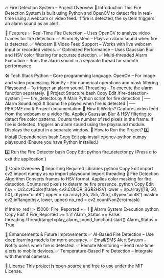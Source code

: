 🔥 Fire Detection System – Project Overview
📖 Introduction
This Fire Detection System is built using Python and OpenCV to detect fire in real-time using a webcam or video feed. If fire is detected, the system triggers an alarm sound as an alert.

🚀 Features
✅ Real-Time Fire Detection – Uses OpenCV to analyze video frames for fire detection.
✅ Alarm System – Plays an alarm sound when fire is detected.
✅ Webcam & Video Feed Support – Works with live webcam input or recorded videos.
✅ Optimized Performance – Uses Gaussian Blur and HSV color filtering for accurate detection.
✅ Multi-threaded Alarm Execution – Runs the alarm sound in a separate thread for smooth performance.

🛠️ Tech Stack
Python – Core programming language.
OpenCV – For image and video processing.
NumPy – For numerical operations and mask filtering.
Playsound – To trigger an alarm sound.
Threading – To execute the alarm function separately.
📂 Project Structure
bash
Copy
Edit
/fire-detection-system
│── fire_detector.py       # Main Python script for fire detection
│── Alarm Sound.mp3        # Sound file played when fire is detected
│── README.md              # Project documentation
📌 How It Works?
Captures video feed from the webcam or a video file.
Applies Gaussian Blur & HSV filtering to detect fire color patterns.
Counts the number of red pixels in the frame.
If fire is detected, triggers an alarm sound using the playsound module.
Displays the output in a separate window.
📌 How to Run the Project?
1️⃣ Install Dependencies
bash
Copy
Edit
pip install opencv-python numpy playsound
(Ensure you have Python installed.)

2️⃣ Run the Fire Detector
bash
Copy
Edit
python fire_detector.py
(Press q to exit the application.)

📌 Code Overview
🔹 Importing Required Libraries
python
Copy
Edit
import cv2
import numpy as np
import playsound
import threading
🔹 Fire Detection Algorithm
Converts frames to HSV format.
Applies color masking for fire detection.
Counts red pixels to determine fire presence.
python
Copy
Edit
hsv = cv2.cvtColor(frame, cv2.COLOR_BGR2HSV)
lower = np.array([18, 50, 50], dtype="uint8")
upper = np.array([35, 255, 255], dtype="uint8")
mask = cv2.inRange(hsv, lower, upper)
no_red = cv2.countNonZero(mask)

if int(no_red) > 15000:
    Fire_Reported += 1
🔹 Alarm System Execution
python
Copy
Edit
if Fire_Reported >= 1:
    if Alarm_Status == False:
        threading.Thread(target=play_alarm_sound_function).start()
        Alarm_Status = True

🎯 Enhancements & Future Improvements
✅ AI-Based Fire Detection – Use deep learning models for more accuracy.
✅ Email/SMS Alert System – Notify users when fire is detected.
✅ Remote Monitoring – Send real-time alerts to mobile devices.
✅ Temperature-Based Fire Detection – Integrate with thermal cameras.

📜 License
This project is open-source and free to use under the MIT License.

